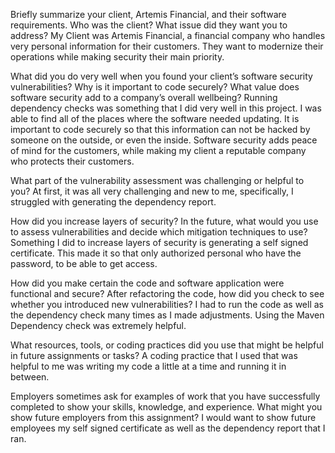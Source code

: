 Briefly summarize your client, Artemis Financial, and their software requirements. Who was the client? What issue did they want you to address?
My Client was Artemis Financial, a financial company who handles very personal information for their customers. They want to modernize 
their operations while making security their main priority.

What did you do very well when you found your client’s software security vulnerabilities? Why is it important to code securely? What value does software security add to a company’s overall wellbeing?
Running dependency checks was something that I did very well in this project. I was able to find all of the places where the software needed updating. It is important to code securely so that this information can not be hacked by someone on the outside, or even the inside. Software security adds peace of mind for the customers, while making my client a reputable company who protects their customers.

What part of the vulnerability assessment was challenging or helpful to you?
At first, it was all very challenging and new to me, specifically, I struggled with generating the dependency report.

How did you increase layers of security? In the future, what would you use to assess vulnerabilities and decide which mitigation techniques to use?
Something I did to increase layers of security is generating a self signed certificate. This made it so that only authorized personal who have the password, to be able to get access. 

How did you make certain the code and software application were functional and secure? After refactoring the code, how did you check to see whether you introduced new vulnerabilities?
I had to run the code as well as the dependency check many times as I made adjustments. Using the Maven Dependency check was extremely helpful. 

What resources, tools, or coding practices did you use that might be helpful in future assignments or tasks?
A coding practice that I used that was helpful to me was writing my code a little at a time and running it in between.

Employers sometimes ask for examples of work that you have successfully completed to show your skills, knowledge, and experience. What might you show future employers from this assignment?
I would want to show future employees my self signed certificate as well as the dependency report that I ran. 
